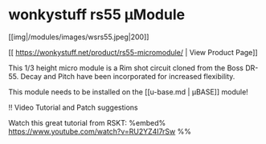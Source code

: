 # wonkystuff rs55 µModule

[[img|/modules/images/wsrs55.jpeg|200]]

[[ https://wonkystuff.net/product/rs55-micromodule/ | View Product Page]]

This 1/3 height micro module is a Rim shot circuit cloned from the Boss DR-55. Decay and Pitch have been incorporated for increased flexibility.

This module needs to be installed on the [[u-base.md | µBASE]] module!

!! Video Tutorial and Patch suggestions

Watch this great tutorial from RSKT:
%embed% https://www.youtube.com/watch?v=RU2YZ4I7rSw %%
